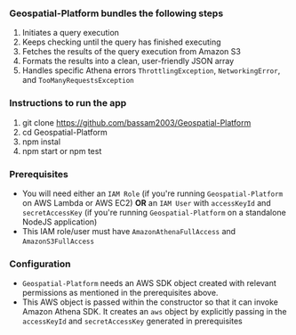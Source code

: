 ### Geospatial-Platform  bundles the following steps 

1.	Initiates a query execution
2.	Keeps checking until the query has finished executing
3.	Fetches the results of the query execution from Amazon S3
4.	Formats the results into a clean, user-friendly JSON array
5.	Handles specific Athena errors `ThrottlingException`, `NetworkingError`, and `TooManyRequestsException`

### Instructions to run the app

 1. git clone https://github.com/bassam2003/Geospatial-Platform
 2. cd Geospatial-Platform
 3. npm instal
 4. npm start or npm test

### Prerequisites

-   You will need either an `IAM Role` (if you're running `Geospatial-Platform` on AWS Lambda or AWS EC2) **OR** an `IAM User` with `accessKeyId` and `secretAccessKey` (if you're running `Geospatial-Platform` on a standalone NodeJS application)
-   This IAM role/user must have `AmazonAthenaFullAccess` and `AmazonS3FullAccess` 

### Configuration
- `Geospatial-Platform` needs an AWS SDK object created with relevant permissions as mentioned in the prerequisites above.
- This AWS object is passed within the constructor so that it can invoke Amazon Athena SDK. 
 It creates an `aws` object by explicitly passing in the `accessKeyId` and `secretAccessKey` generated in prerequisites